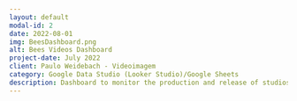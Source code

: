 ```yaml
---
layout: default
modal-id: 2
date: 2022-08-01
img: BeesDashboard.png
alt: Bees Videos Dashboard
project-date: July 2022
client: Paulo Weidebach - Videoimagem
category: Google Data Studio (Looker Studio)/Google Sheets
description: Dashboard to monitor the production and release of studios related to Paulo's company around the world. All the production was stored in google sheets, but he had no easy, consolidated way to see all the data in a single place. /n Organized the data, did some adjustments to the sheets, and incorporated everything into this dashboard. /n Final appearance was adjusted by Paulo and his team.
---
```


